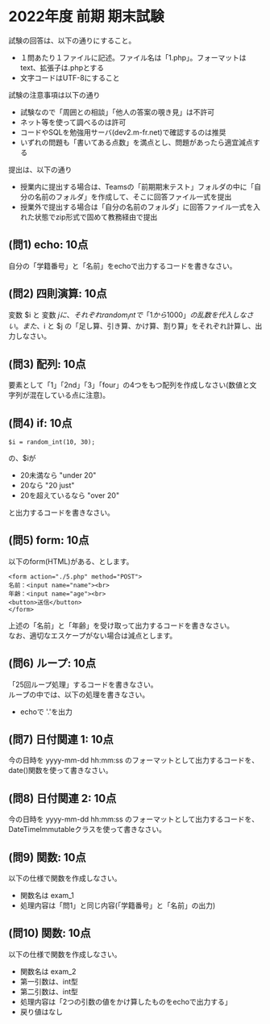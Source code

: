 # 2022年度 前期 期末試験

試験の回答は、以下の通りにすること。

- １問あたり１ファイルに記述。ファイル名は「1.php」。フォーマットはtext、拡張子は.phpとする
- 文字コードはUTF-8にすること

試験の注意事項は以下の通り

- 試験なので「周囲との相談」「他人の答案の覗き見」は不許可
- ネット等を使って調べるのは許可
- コードやSQLを勉強用サーバ(dev2.m-fr.net)で確認するのは推奨
- いずれの問題も「書いてある点数」を満点とし、問題があったら適宜減点する

提出は、以下の通り

- 授業内に提出する場合は、Teamsの「前期期末テスト」フォルダの中に「自分の名前のフォルダ」を作成して、そこに回答ファイル一式を提出
- 授業外で提出する場合は「自分の名前のフォルダ」に回答ファイル一式を入れた状態でzip形式で固めて教務経由で提出

## (問1) echo: 10点

自分の「学籍番号」と「名前」をechoで出力するコードを書きなさい。    

## (問2) 四則演算: 10点

変数 $i と 変数 $j に、それぞれrandom_intで「1から1000」の乱数を代入しなさい。    
また、$i と $j の「足し算、引き算、かけ算、割り算」をそれぞれ計算し、出力しなさい。    

## (問3) 配列: 10点

要素として「1」「2nd」「3」「four」の4つをもつ配列を作成しなさい(数値と文字列が混在している点に注意)。    

## (問4) if: 10点

```
$i = random_int(10, 30);
```

の、$iが

- 20未満なら "under 20"
- 20なら "20 just"
- 20を超えているなら "over 20"

と出力するコードを書きなさい。


## (問5) form: 10点

以下のform(HTML)がある、とします。    

```
<form action="./5.php" method="POST">
名前：<input name="name"><br>
年齢：<input name="age"><br>
<button>送信</button>
</form>
```

上述の「名前」と「年齢」を受け取って出力するコードを書きなさい。    
なお、適切なエスケープがない場合は減点とします。    

## (問6) ループ: 10点

「25回ループ処理」するコードを書きなさい。    
ループの中では、以下の処理を書きなさい。    

- echoで '.'を出力

## (問7) 日付関連 1: 10点

今の日時を yyyy-mm-dd hh:mm:ss のフォーマットとして出力するコードを、date()関数を使って書きなさい。    

## (問8) 日付関連 2: 10点

今の日時を yyyy-mm-dd hh:mm:ss のフォーマットとして出力するコードを、DateTimeImmutableクラスを使って書きなさい。    

## (問9) 関数: 10点

以下の仕様で関数を作成しなさい。    

- 関数名は exam_1
- 処理内容は「問1」と同じ内容(「学籍番号」と「名前」の出力)


## (問10) 関数: 10点

以下の仕様で関数を作成しなさい。    

- 関数名は exam_2
- 第一引数は、int型
- 第二引数は、int型
- 処理内容は「2つの引数の値をかけ算したものをechoで出力する」
- 戻り値はなし




